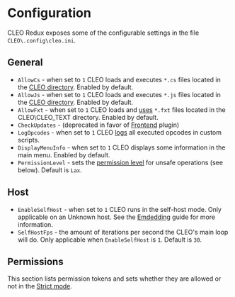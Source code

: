 # Configuration

CLEO Redux exposes some of the configurable settings in the file `CLEO\.config\cleo.ini`.

## General

- `AllowCs` - when set to `1` CLEO loads and executes `*.cs` files located in the [CLEO directory](./cleo-directory.md). Enabled by default.
- `AllowJs` - when set to `1` CLEO loads and executes `*.js` files located in the [CLEO directory](./cleo-directory.md). Enabled by default.
- `AllowFxt` - when set to `1` CLEO loads and [uses](./using-fxt.md) `*.fxt` files located in the CLEO\CLEO_TEXT directory. Enabled by default.
- `CheckUpdates` - (deprecated in favor of [Frontend](./installation-plugins.md) plugin)
- `LogOpcodes` - when set to `1` CLEO [logs](./log.md) all executed opcodes in custom scripts.
- `DisplayMenuInfo` - when set to `1` CLEO displays some information in the main menu. Enabled by default.
- `PermissionLevel` - sets the [permission level](./permissions.md) for unsafe operations (see below). Default is `Lax`.

## Host

- `EnableSelfHost` - when set to `1` CLEO runs in the self-host mode. Only applicable on an Unknown host. See the [Emdedding](./embedding.md) guide for more information.
- `SelfHostFps` - the amount of iterations per second the CLEO's main loop will do. Only applicable when `EnableSelfHost` is `1`. Default is `30`.

## Permissions

This section lists permission tokens and sets whether they are allowed or not in the [Strict mode](./permissions.md#strict).
